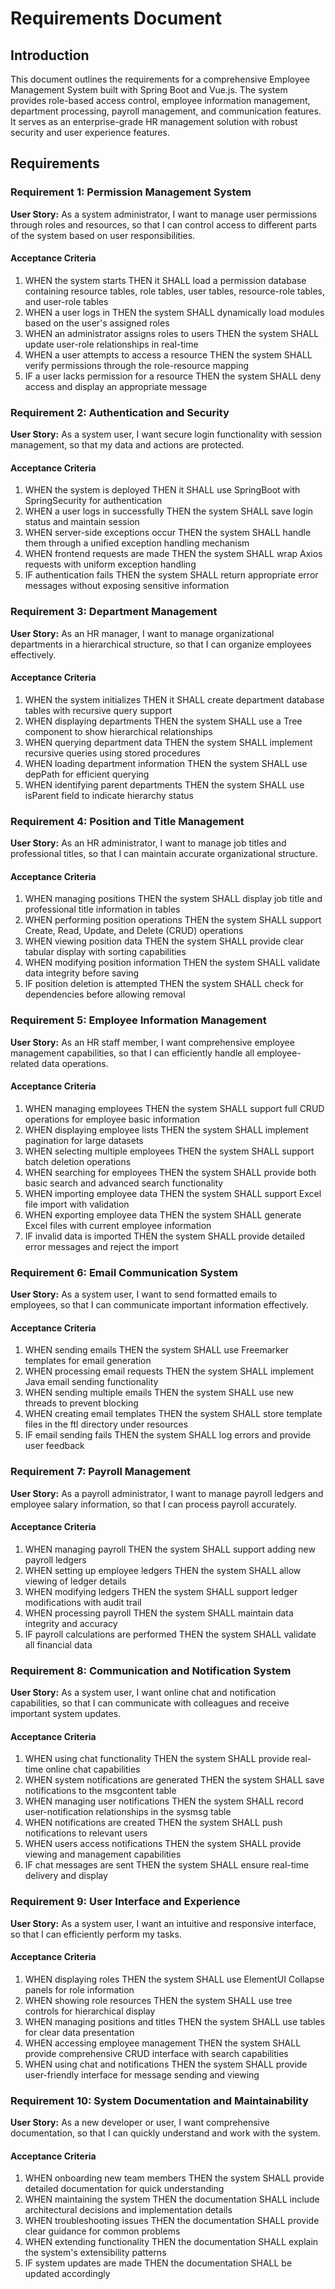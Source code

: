 # Requirements Document

## Introduction

This document outlines the requirements for a comprehensive Employee Management System built with Spring Boot and Vue.js. The system provides role-based access control, employee information management, department processing, payroll management, and communication features. It serves as an enterprise-grade HR management solution with robust security and user experience features.

## Requirements

### Requirement 1: Permission Management System

**User Story:** As a system administrator, I want to manage user permissions through roles and resources, so that I can control access to different parts of the system based on user responsibilities.

#### Acceptance Criteria

1. WHEN the system starts THEN it SHALL load a permission database containing resource tables, role tables, user tables, resource-role tables, and user-role tables
2. WHEN a user logs in THEN the system SHALL dynamically load modules based on the user's assigned roles
3. WHEN an administrator assigns roles to users THEN the system SHALL update user-role relationships in real-time
4. WHEN a user attempts to access a resource THEN the system SHALL verify permissions through the role-resource mapping
5. IF a user lacks permission for a resource THEN the system SHALL deny access and display an appropriate message

### Requirement 2: Authentication and Security

**User Story:** As a system user, I want secure login functionality with session management, so that my data and actions are protected.

#### Acceptance Criteria

1. WHEN the system is deployed THEN it SHALL use SpringBoot with SpringSecurity for authentication
2. WHEN a user logs in successfully THEN the system SHALL save login status and maintain session
3. WHEN server-side exceptions occur THEN the system SHALL handle them through a unified exception handling mechanism
4. WHEN frontend requests are made THEN the system SHALL wrap Axios requests with uniform exception handling
5. IF authentication fails THEN the system SHALL return appropriate error messages without exposing sensitive information

### Requirement 3: Department Management

**User Story:** As an HR manager, I want to manage organizational departments in a hierarchical structure, so that I can organize employees effectively.

#### Acceptance Criteria

1. WHEN the system initializes THEN it SHALL create department database tables with recursive query support
2. WHEN displaying departments THEN the system SHALL use a Tree component to show hierarchical relationships
3. WHEN querying department data THEN the system SHALL implement recursive queries using stored procedures
4. WHEN loading department information THEN the system SHALL use depPath for efficient querying
5. WHEN identifying parent departments THEN the system SHALL use isParent field to indicate hierarchy status

### Requirement 4: Position and Title Management

**User Story:** As an HR administrator, I want to manage job titles and professional titles, so that I can maintain accurate organizational structure.

#### Acceptance Criteria

1. WHEN managing positions THEN the system SHALL display job title and professional title information in tables
2. WHEN performing position operations THEN the system SHALL support Create, Read, Update, and Delete (CRUD) operations
3. WHEN viewing position data THEN the system SHALL provide clear tabular display with sorting capabilities
4. WHEN modifying position information THEN the system SHALL validate data integrity before saving
5. IF position deletion is attempted THEN the system SHALL check for dependencies before allowing removal

### Requirement 5: Employee Information Management

**User Story:** As an HR staff member, I want comprehensive employee management capabilities, so that I can efficiently handle all employee-related data operations.

#### Acceptance Criteria

1. WHEN managing employees THEN the system SHALL support full CRUD operations for employee basic information
2. WHEN displaying employee lists THEN the system SHALL implement pagination for large datasets
3. WHEN selecting multiple employees THEN the system SHALL support batch deletion operations
4. WHEN searching for employees THEN the system SHALL provide both basic search and advanced search functionality
5. WHEN importing employee data THEN the system SHALL support Excel file import with validation
6. WHEN exporting employee data THEN the system SHALL generate Excel files with current employee information
7. IF invalid data is imported THEN the system SHALL provide detailed error messages and reject the import

### Requirement 6: Email Communication System

**User Story:** As a system user, I want to send formatted emails to employees, so that I can communicate important information effectively.

#### Acceptance Criteria

1. WHEN sending emails THEN the system SHALL use Freemarker templates for email generation
2. WHEN processing email requests THEN the system SHALL implement Java email sending functionality
3. WHEN sending multiple emails THEN the system SHALL use new threads to prevent blocking
4. WHEN creating email templates THEN the system SHALL store template files in the ftl directory under resources
5. IF email sending fails THEN the system SHALL log errors and provide user feedback

### Requirement 7: Payroll Management

**User Story:** As a payroll administrator, I want to manage payroll ledgers and employee salary information, so that I can process payroll accurately.

#### Acceptance Criteria

1. WHEN managing payroll THEN the system SHALL support adding new payroll ledgers
2. WHEN setting up employee ledgers THEN the system SHALL allow viewing of ledger details
3. WHEN modifying ledgers THEN the system SHALL support ledger modifications with audit trail
4. WHEN processing payroll THEN the system SHALL maintain data integrity and accuracy
5. IF payroll calculations are performed THEN the system SHALL validate all financial data

### Requirement 8: Communication and Notification System

**User Story:** As a system user, I want online chat and notification capabilities, so that I can communicate with colleagues and receive important system updates.

#### Acceptance Criteria

1. WHEN using chat functionality THEN the system SHALL provide real-time online chat capabilities
2. WHEN system notifications are generated THEN the system SHALL save notifications to the msgcontent table
3. WHEN managing user notifications THEN the system SHALL record user-notification relationships in the sysmsg table
4. WHEN notifications are created THEN the system SHALL push notifications to relevant users
5. WHEN users access notifications THEN the system SHALL provide viewing and management capabilities
6. IF chat messages are sent THEN the system SHALL ensure real-time delivery and display

### Requirement 9: User Interface and Experience

**User Story:** As a system user, I want an intuitive and responsive interface, so that I can efficiently perform my tasks.

#### Acceptance Criteria

1. WHEN displaying roles THEN the system SHALL use ElementUI Collapse panels for role information
2. WHEN showing role resources THEN the system SHALL use tree controls for hierarchical display
3. WHEN managing positions and titles THEN the system SHALL use tables for clear data presentation
4. WHEN accessing employee management THEN the system SHALL provide comprehensive CRUD interface with search capabilities
5. WHEN using chat and notifications THEN the system SHALL provide user-friendly interface for message sending and viewing

### Requirement 10: System Documentation and Maintainability

**User Story:** As a new developer or user, I want comprehensive documentation, so that I can quickly understand and work with the system.

#### Acceptance Criteria

1. WHEN onboarding new team members THEN the system SHALL provide detailed documentation for quick understanding
2. WHEN maintaining the system THEN the documentation SHALL include architectural decisions and implementation details
3. WHEN troubleshooting issues THEN the documentation SHALL provide clear guidance for common problems
4. WHEN extending functionality THEN the documentation SHALL explain the system's extensibility patterns
5. IF system updates are made THEN the documentation SHALL be updated accordingly